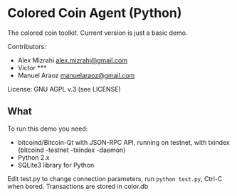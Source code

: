 Colored Coin Agent (Python)
===========================

The colored coin toolkit. Current version is just a basic demo.

Contributors:

 * Alex Mizrahi <alex.mizrahi@gmail.com>
 * Victor ***
 * Manuel Araoz <manuelaraoz@gmail.com>

License: GNU AGPL v.3 (see LICENSE)

What
----

To run this demo you need:

 * bitcoind/Bitcoin-Qt with JSON-RPC API, running on testnet, with txindex
   (bitcoind -testnet -txindex -daemon)
 * Python 2.x
 * SQLite3 library for Python

Edit test.py to change connection parameters, run `python test.py`, Ctrl-C when bored.
Transactions are stored in color.db
 
